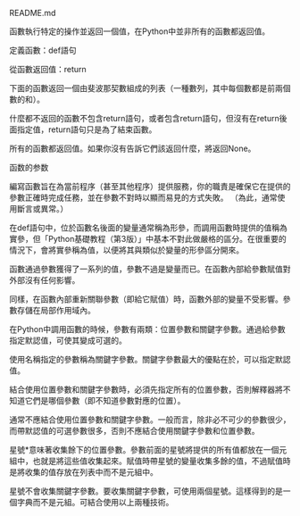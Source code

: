 README.md

函數執行特定的操作並返回一個值，在Python中並非所有的函數都返回值。

定義函數：def語句

從函數返回值：return

下面的函數返回一個由斐波那契數組成的列表（一種數列，其中每個數都是前兩個數的和）。

什麼都不返回的函數不包含return語句，或者包含return語句，但沒有在return後面指定值，return語句只是為了結束函數。

所有的函數都返回值。如果你沒有告訴它們該返回什麼，將返回None。

函数的参数

編寫函數旨在為當前程序（甚至其他程序）提供服務，你的職責是確保它在提供的參數正確時完成任務，並在參數不對時以顯而易見的方式失敗。 （為此，通常使用斷言或異常。）

在def語句中，位於函數名後面的變量通常稱為形參，而調用函數時提供的值稱為實參，但「Python基礎教程（第3版）」中基本不對此做嚴格的區分。在很重要的情況下，會將實參稱為值，以便將其與類似於變量的形參區分開來。

函數通過參數獲得了一系列的值，參數不過是變量而已。在函數內部給參數賦值對外部沒有任何影響。

同樣，在函數內部重新關聯參數（即給它賦值）時，函數外部的變量不受影響。參數存儲在局部作用域內。

在Python中調用函數的時候，參數有兩類：位置參數和關鍵字參數。通過給參數指定默認值，可使其變成可選的。

使用名稱指定的參數稱為關鍵字參數。關鍵字參數最大的優點在於，可以指定默認值。

結合使用位置參數和關鍵字參數時，必須先指定所有的位置參數，否則解釋器將不知道它們是哪個參數（即不知道參數對應的位置）。

通常不應結合使用位置參數和關鍵字參數。一般而言，除非必不可少的參數很少，而帶默認值的可選參數很多，否則不應結合使用關鍵字參數和位置參數。

星號*意味著收集餘下的位置參數。參數前面的星號將提供的所有值都放在一個元組中，也就是將這些值收集起來。賦值時帶星號的變量收集多餘的值，不過賦值時是將收集的值存放在列表中而不是元組中。

星號不會收集關鍵字參數。要收集關鍵字參數，可使用兩個星號。這樣得到的是一個字典而不是元組。可結合使用以上兩種技術。